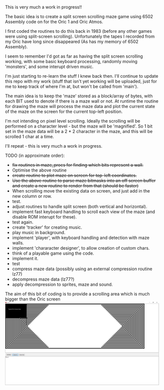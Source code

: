 This is very much a work in progress!!

The basic idea is to create a split screen scrolling maze game 
using 6502 Assembly code on for the Oric 1 and Oric Atmos.

I first coded the routines to do this back in 1983 (before any other 
games were using split-screen scrolling). Unfortunately the tapes I recorded
from my Oric have long since disappeared (As has my memory of 6502 Assembly).

I seem to remember I'd got as far as having the split screen scrolling working, with some basic keyboard processing, randomly moving 'monsters', and some interupt driven music.

I'm just starting to re-learn the stuff I knew back then.  I'll continue to update this repo with my work (stuff that isn't yet working will be uploaded, just for me to keep track of where I'm at, but won't be called from 'main').

The main idea is to keep the 'maze' stored as a block/array of bytes, with each BIT used to denote if there is a maze wall or not. At runtime the routine for drawing the maze will process the maze data and plot the current state of the maze on the screen for the current top-left position.

I'm not intending on pixel level scrolling. Ideally the scrolling will be performed on a character level - but the maze will be 'magnified'. So 1 bit set in the maze data will be a 2 * 2 character in the maze,  and this will be scrolled 1 char at a time.


I'll repeat - this is very much a work in progress.

TODO (in approximate order):
- ~~fix routines in maze_procs for finding which bits represent a wall.~~
- Optimise the above routine
- ~~create routine to plot maze on screen for top-left coordinates.~~
- ~~Use the above routine to parse maze bitmasks into an off screen buffer and create a new routine to render from that (should be faster)~~
- When scrolling move the existing data on screen, and just add in the new column or row.
- test.
- adjust routines to handle split screen (both vertical and horizontal).
- implement fast keyboard handling to scroll each view of the maze (and disable ROM interupt for these).
- test again.
- create 'tracker' for creating music.
- play music in background.
- implement 'player', with keyboard handling and detection with maze walls.
- implement 'chararacter designer', to allow creation of custom chars.
- think of a playable game using the code.
- implement it.
- test
- compress maze data (possibly using an external compression routine lz77)
- decompress maze data (lz77?)
- apply decompression to sprites, maze and sound.


The aim of this bit of coding is to provide a scrolling area which is much bigger than the Oric screen
![The aim](ScrollArea.png)



